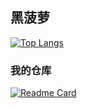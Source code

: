 ## 黑菠萝

[![Top Langs](https://github-readme-stats.vercel.app/api/top-langs/?username=heiboluo)](https://github.com/anuraghazra/github-readme-stats)

### 我的仓库

[![Readme Card](https://github-readme-stats.vercel.app/api/pin/?username=heiboluo&repo=Reproduction-series)](https://github.com/anuraghazra/github-readme-stats)
